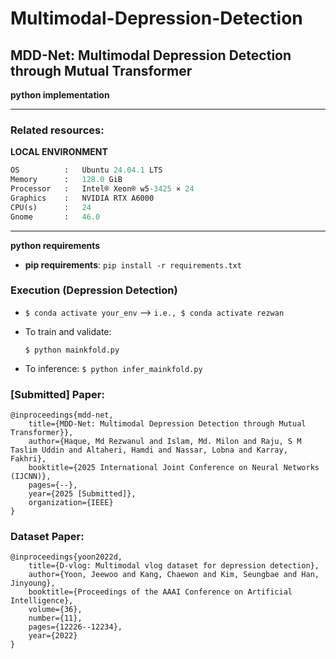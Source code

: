 # Multimodal-Depression-Detection
MDD-Net: Multimodal Depression Detection through Mutual Transformer
----

**python implementation**

<!-- ```python
Version :   0.0.1  
Author  :   Md Rezwanul Haque
Email   :   mr3haque@uwaterloo.ca 
``` -->
---
### **Related resources**:

**LOCAL ENVIRONMENT**  
```python
OS          :   Ubuntu 24.04.1 LTS       
Memory      :   128.0 GiB
Processor   :   Intel® Xeon® w5-3425 × 24  
Graphics    :   NVIDIA RTX A6000
CPU(s)      :   24
Gnome       :   46.0 
```
---

**python requirements**
* **pip requirements**: ```pip install -r requirements.txt``` 

### Execution (Depression Detection)
- ```$ conda activate your_env``` --> ```i.e., $ conda activate rezwan``` 

- To train and validate:

    ```$ python mainkfold.py```

- To inference:
    ```$ python infer_mainkfold.py```

### [Submitted] Paper:

    @inproceedings{mdd-net,
        title={MDD-Net: Multimodal Depression Detection through Mutual Transformer}},
        author={Haque, Md Rezwanul and Islam, Md. Milon and Raju, S M Taslim Uddin and Altaheri, Hamdi and Nassar, Lobna and Karray, Fakhri},
        booktitle={2025 International Joint Conference on Neural Networks (IJCNN)},
        pages={--},
        year={2025 [Submitted]},
        organization={IEEE}
    }

### Dataset Paper:

    @inproceedings{yoon2022d,
        title={D-vlog: Multimodal vlog dataset for depression detection},
        author={Yoon, Jeewoo and Kang, Chaewon and Kim, Seungbae and Han, Jinyoung},
        booktitle={Proceedings of the AAAI Conference on Artificial Intelligence},
        volume={36},
        number={11},
        pages={12226--12234},
        year={2022}
    }